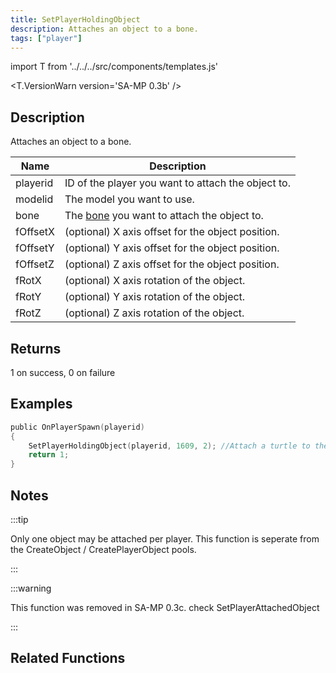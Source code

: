 ```yaml
---
title: SetPlayerHoldingObject
description: Attaches an object to a bone.
tags: ["player"]
---
```


import T from '../../../src/components/templates.js'

<T.VersionWarn version='SA-MP 0.3b' />

## Description

Attaches an object to a bone.

| Name     | Description                                                          |
| -------- | -------------------------------------------------------------------- |
| playerid | ID of the player you want to attach the object to.                   |
| modelid  | The model you want to use.                                           |
| bone     | The [bone](../resources/boneid.md) you want to attach the object to. |
| fOffsetX | (optional) X axis offset for the object position.                    |
| fOffsetY | (optional) Y axis offset for the object position.                    |
| fOffsetZ | (optional) Z axis offset for the object position.                    |
| fRotX    | (optional) X axis rotation of the object.                            |
| fRotY    | (optional) Y axis rotation of the object.                            |
| fRotZ    | (optional) Z axis rotation of the object.                            |

## Returns

1 on success, 0 on failure

## Examples

```c
public OnPlayerSpawn(playerid)
{
    SetPlayerHoldingObject(playerid, 1609, 2); //Attach a turtle to the playerid's head!
    return 1;
}
```

## Notes

:::tip

Only one object may be attached per player. This function is seperate from the CreateObject / CreatePlayerObject pools.

:::

:::warning

This function was removed in SA-MP 0.3c. check SetPlayerAttachedObject

:::

## Related Functions

